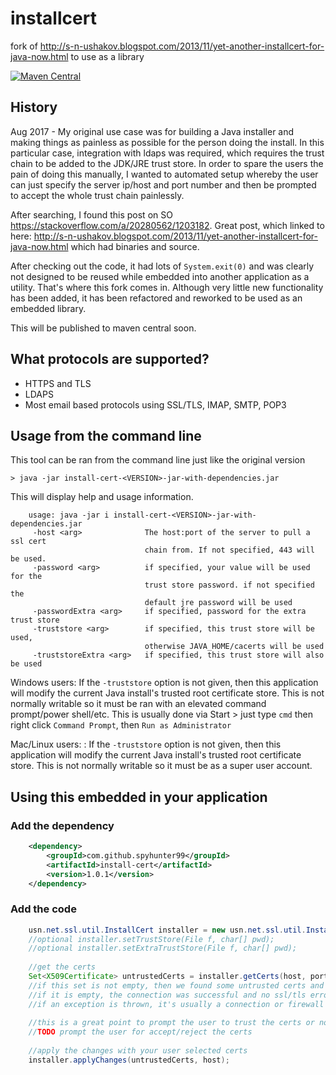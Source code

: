 # installcert
fork of http://s-n-ushakov.blogspot.com/2013/11/yet-another-installcert-for-java-now.html to use as a library

[![Maven Central](https://maven-badges.herokuapp.com/maven-central/com.github.spyhunter99/install-cert/badge.svg)](https://maven-badges.herokuapp.com/maven-central/com.github.spyhunter99/install-cert)

## History

Aug 2017 - My original use case was for building a Java installer and making things as painless as possible for the person doing the install.
In this particular case, integration with ldaps was required, which requires the trust chain to be added to the JDK/JRE trust store.
In order to spare the users the pain of doing this manually, I wanted to automated setup whereby the user can just specify the server
ip/host and port number and then be prompted to accept the whole trust chain painlessly.

After searching, I found this post on SO https://stackoverflow.com/a/20280562/1203182. Great post, which linked to here: 
http://s-n-ushakov.blogspot.com/2013/11/yet-another-installcert-for-java-now.html which had binaries and source.

After checking out the code, it had lots of `System.exit(0)` and was clearly not designed to be reused while embedded 
into another application as a utility. That's where this fork comes in. Although very little new functionality has been
added, it has been refactored and reworked to be used as an embedded library.


This will be published to maven central soon.

## What protocols are supported?

 - HTTPS and TLS
 - LDAPS
 - Most email based protocols using SSL/TLS, IMAP, SMTP, POP3

## Usage from the command line

This tool can be ran from the command line just like the original version

`> java -jar install-cert-<VERSION>-jar-with-dependencies.jar`

This will display help and usage information.

````
	usage: java -jar i install-cert-<VERSION>-jar-with-dependencies.jar
	 -host <arg>              The host:port of the server to pull a ssl cert
							  chain from. If not specified, 443 will be used.
	 -password <arg>          if specified, your value will be used for the
							  trust store password. if not specified the
							  default jre password will be used
	 -passwordExtra <arg>     if specified, password for the extra trust store
	 -truststore <arg>        if specified, this trust store will be used,
							  otherwise JAVA_HOME/cacerts will be used
	 -truststoreExtra <arg>   if specified, this trust store will also be used
````


Windows users: If the `-truststore` option is not given, then this application will modify the current Java install's trusted root certificate store. This is not normally writable
so it must be ran with an elevated command prompt/power shell/etc. This is usually done via Start > just type `cmd` then right click `Command Prompt`, then `Run as Administrator`

Mac/Linux users: : If the `-truststore` option is not given, then this application will modify the current Java install's trusted root certificate store. This is not normally writable
so it must be as a super user account.


## Using this embedded in your application

### Add the dependency

```xml
	<dependency>
		<groupId>com.github.spyhunter99</groupId>
		<artifactId>install-cert</artifactId>
		<version>1.0.1</version>
	</dependency>
```

### Add the code

```java
	usn.net.ssl.util.InstallCert installer = new usn.net.ssl.util.InstallCert();
	//optional installer.setTrustStore(File f, char[] pwd);
	//optional installer.setExtraTrustStore(File f, char[] pwd);
	
	//get the certs
	Set<X509Certificate> untrustedCerts = installer.getCerts(host, port);
	//if this set is not empty, then we found some untrusted certs and where able to connect successfully
	//if it is empty, the connection was successful and no ssl/tls errors occured (already trusted)
	//if an exception is thrown, it's usually a connection or firewall problem.
	
	//this is a great point to prompt the user to trust the certs or not
	//TODO prompt the user for accept/reject the certs
	
	//apply the changes with your user selected certs
	installer.applyChanges(untrustedCerts, host);
```









